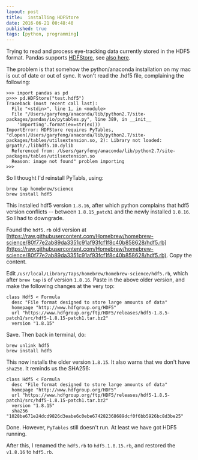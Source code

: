 ```yaml
---
layout: post
title:  installing HDFStore
date: 2016-06-21 00:48:40
published: true
tags: [python, programming]
---
```


Trying to read and process eye-tracking data currently stored in the HDF5 format. Pandas supports [HDFStore](http://pandas.pydata.org/pandas-docs/stable/io.html#io-hdf5), see [also here](http://glowingpython.blogspot.com/2014/08/quick-hdf5-with-pandas.html). 

The problem is that somehow the python/anaconda installation on my mac is out of date or out of sync. It won't read the .hdf5 file, complaining the following:

```
>>> import pandas as pd
p>>> pd.HDFStore("test.hdf5")
Traceback (most recent call last):
  File "<stdin>", line 1, in <module>
  File "/Users/garyfeng/anaconda/lib/python2.7/site-packages/pandas/io/pytables.py", line 389, in __init__
    'importing'.format(ex=str(ex)))
ImportError: HDFStore requires PyTables, "dlopen(/Users/garyfeng/anaconda/lib/python2.7/site-packages/tables/utilsextension.so, 2): Library not loaded: @rpath/./libhdf5.10.dylib
  Referenced from: /Users/garyfeng/anaconda/lib/python2.7/site-packages/tables/utilsextension.so
  Reason: image not found" problem importing
>>> 

```

So I thought I'd reinstall PyTabls, using:

```
brew tap homebrew/science
brew install hdf5
```

This installed hdf5 version `1.8.16`, after which python complains that hdf5 version conflicts -- between `1.8.15_patch1` and the newly installed `1.8.16`. So I had to downgrade. 

Found the `hdf5.rb` old version at [https://raw.githubusercontent.com/Homebrew/homebrew-science/80f77e2ab89da3351c91af93fcf1f8c40b858628/hdf5.rb](https://raw.githubusercontent.com/Homebrew/homebrew-science/80f77e2ab89da3351c91af93fcf1f8c40b858628/hdf5.rb). Copy the content. 

Edit `/usr/local/Library/Taps/homebrew/homebrew-science/hdf5.rb`, which after `brew tap` is of version `1.8.16`. Paste in the above older version, and make the following changes at the very top:

```
class Hdf5 < Formula
  desc "File format designed to store large amounts of data"
  homepage "http://www.hdfgroup.org/HDF5"
  url "https://www.hdfgroup.org/ftp/HDF5/releases/hdf5-1.8.5-patch1/src/hdf5-1.8.15-patch1.tar.bz2"
  version "1.8.15"
```

Save. Then back in terminal, do:

```
brew unlink hdf5
brew install hdf5
```

This now installs the older version `1.8.15`. It also warns that we don't have `sha256`. It reminds us the SHA256:

```
class Hdf5 < Formula
  desc "File format designed to store large amounts of data"
  homepage "http://www.hdfgroup.org/HDF5"
  url "https://www.hdfgroup.org/ftp/HDF5/releases/hdf5-1.8.5-patch1/src/hdf5-1.8.15-patch1.tar.bz2"
  version "1.8.15"
  sha256 "1028be671e24dcd9826d3eabe6c0ebe674282368689dcf0f6bb5926bc8d3be25"
```

Done. However, `PyTables` still doesn't run. At least we have got HDF5 running. 

After this, I renamed the `hdf5.rb` to `hdf5.1.8.15.rb`, and restored the `v1.8.16` to `hdf5.rb`. 
